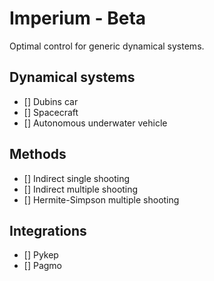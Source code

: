 # Imperium - Beta

Optimal control for generic dynamical systems.

## Dynamical systems

- [] Dubins car
- [] Spacecraft
- [] Autonomous underwater vehicle

## Methods

- [] Indirect single shooting
- [] Indirect multiple shooting
- [] Hermite-Simpson multiple shooting

## Integrations

- [] Pykep
- [] Pagmo

